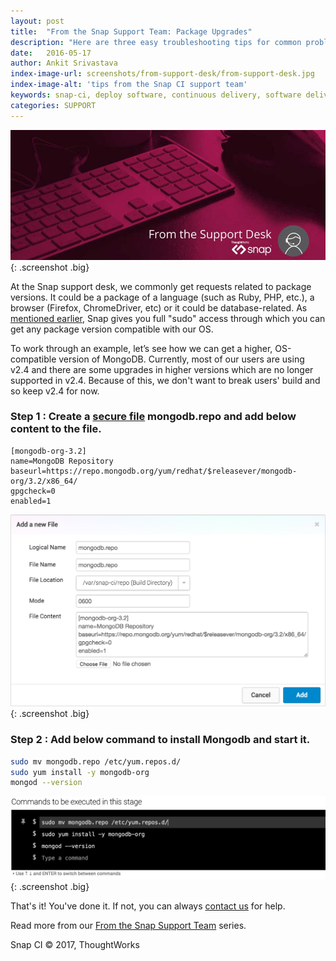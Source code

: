 ```yaml
---
layout: post
title:  "From the Snap Support Team: Package Upgrades"
description: "Here are three easy troubleshooting tips for common problems on Snap"
date:   2016-05-17
author: Ankit Srivastava
index-image-url: screenshots/from-support-desk/from-support-desk.jpg
index-image-alt: 'tips from the Snap CI support team'
keywords: snap-ci, deploy software, continuous delivery, software delivery, debugging, snap shell, sudo, continuous integration, package upgrades
categories: SUPPORT
---
```



![From the Snap CI Support Desk](/assets/images/screenshots/from-support-desk/from-support-desk.jpg){: .screenshot .big}


At the Snap support desk, we commonly get requests related to package versions. It could be a package of a language (such as Ruby, PHP, etc.), a browser (Firefox, ChromeDriver, etc) or it could be database-related. As [mentioned earlier](https://blog.snap-ci.com/blog/2016/05/05/snap-support-troubleshooting-tips/), Snap gives you full "sudo" access through which you can get any package version compatible with our OS.

To work through an example, let’s see how we can get a higher, OS-compatible version of MongoDB. Currently, most of our users are using v2.4 and there are some upgrades in higher versions which are no longer supported in v2.4. Because of this, we don't want to break users' build and so keep v2.4 for now.

### Step 1 : Create a [secure file](https://docs.snap-ci.com/pipeline/#secure-files) mongodb.repo and add below content to the file.

```properties
[mongodb-org-3.2]
name=MongoDB Repository
baseurl=https://repo.mongodb.org/yum/redhat/$releasever/mongodb-org/3.2/x86_64/
gpgcheck=0
enabled=1
```

![Create a secure MongoDB file](/assets/images/screenshots/from-support-desk/create-mongodb-secure-file.png){: .screenshot .big}

### Step 2 : Add below command to install Mongodb and start it.

```bash
sudo mv mongodb.repo /etc/yum.repos.d/
sudo yum install -y mongodb-org
mongod --version
```

![Add commond to install MongoDB](/assets/images/screenshots/from-support-desk/install-mongodb-commands.png){: .screenshot .big}


That's it! You've done it. If not, you can always [contact us](mailto:support@snap-ci.com) for help.

Read more from our [From the Snap Support Team](https://blog.snap-ci.com/categories/support/) series.

 
Snap CI © 2017, ThoughtWorks
